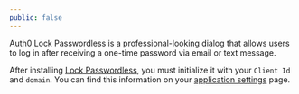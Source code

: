 ```yaml
---
public: false
---
```


Auth0 Lock Passwordless is a professional-looking dialog that allows users to log in after receiving a one-time password via email or text message.

After installing [Lock Passwordless](https://github.com/auth0/lock-passwordless), you must initialize it with your `Client Id` and `domain`. You can find this information on your [application settings](${uiAppSettingsURL}) page.